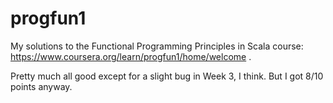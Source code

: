 # progfun1
My solutions to the Functional Programming Principles in Scala course: https://www.coursera.org/learn/progfun1/home/welcome .

Pretty much all good except for a slight bug in Week 3, I think. But I got 8/10 points anyway. 
